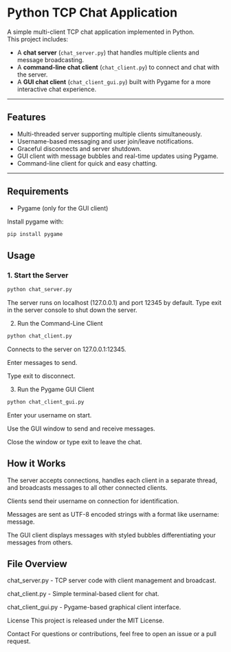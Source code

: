# Python TCP Chat Application

A simple multi-client TCP chat application implemented in Python.  
This project includes:  
- A **chat server** (`chat_server.py`) that handles multiple clients and message broadcasting.  
- A **command-line chat client** (`chat_client.py`) to connect and chat with the server.  
- A **GUI chat client** (`chat_client_gui.py`) built with Pygame for a more interactive chat experience.

---

## Features

- Multi-threaded server supporting multiple clients simultaneously.
- Username-based messaging and user join/leave notifications.
- Graceful disconnects and server shutdown.
- GUI client with message bubbles and real-time updates using Pygame.
- Command-line client for quick and easy chatting.

---

## Requirements

- Pygame (only for the GUI client)

Install pygame with:  
```bash
pip install pygame
```  

## Usage
### 1. Start the Server
```bash
python chat_server.py
```
The server runs on localhost (127.0.0.1) and port 12345 by default.
Type exit in the server console to shut down the server.

2. Run the Command-Line Client
```bash
python chat_client.py
```
Connects to the server on 127.0.0.1:12345.

Enter messages to send.

Type exit to disconnect.

3. Run the Pygame GUI Client
```bash
python chat_client_gui.py
```
Enter your username on start.

Use the GUI window to send and receive messages.

Close the window or type exit to leave the chat.

## How it Works
The server accepts connections, handles each client in a separate thread, and broadcasts messages to all other connected clients.

Clients send their username on connection for identification.

Messages are sent as UTF-8 encoded strings with a format like username: message.

The GUI client displays messages with styled bubbles differentiating your messages from others.

## File Overview
chat_server.py - TCP server code with client management and broadcast.

chat_client.py - Simple terminal-based client for chat.

chat_client_gui.py - Pygame-based graphical client interface.

License
This project is released under the MIT License.

Contact
For questions or contributions, feel free to open an issue or a pull request.

